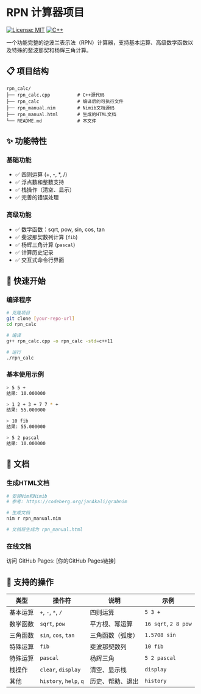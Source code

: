# RPN 计算器项目

[![License: MIT](https://img.shields.io/badge/License-MIT-yellow.svg)](https://opensource.org/licenses/MIT)
[![C++](https://img.shields.io/badge/C++-11-blue.svg)](https://en.cppreference.com/)

一个功能完整的逆波兰表示法（RPN）计算器，支持基本运算、高级数学函数以及特殊的斐波那契和杨辉三角计算。

## 📋 项目结构

```
rpn_calc/
├── rpn_calc.cpp          # C++源代码
├── rpn_calc              # 编译后的可执行文件
├── rpn_manual.nim        # Nimib文档源码
├── rpn_manual.html       # 生成的HTML文档
└── README.md             # 本文件
```

## ✨ 功能特性

### 基础功能
- ✅ 四则运算 (+, -, *, /)
- ✅ 浮点数和整数支持
- ✅ 栈操作（清空、显示）
- ✅ 完善的错误处理

### 高级功能
- ✅ 数学函数：sqrt, pow, sin, cos, tan
- ✅ 斐波那契数列计算 (`fib`)
- ✅ 杨辉三角计算 (`pascal`)
- ✅ 计算历史记录
- ✅ 交互式命令行界面

## 🚀 快速开始

### 编译程序

```bash
# 克隆项目
git clone [your-repo-url]
cd rpn_calc

# 编译
g++ rpn_calc.cpp -o rpn_calc -std=c++11

# 运行
./rpn_calc
```

### 基本使用示例

```bash
> 5 5 +
结果: 10.000000

> 1 2 + 3 + 7 7 * +
结果: 55.000000

> 10 fib
结果: 55.000000

> 5 2 pascal
结果: 10.000000
```

## 📖 文档

### 生成HTML文档

```bash
# 安装Nim和Nimib
# 参考: https://codeberg.org/janAkali/grabnim

# 生成文档
nim r rpn_manual.nim

# 文档将生成为 rpn_manual.html
```

### 在线文档

访问 GitHub Pages: [你的GitHub Pages链接]

## 🎯 支持的操作

| 类型 | 操作符 | 说明 | 示例 |
|------|--------|------|------|
| 基本运算 | `+`, `-`, `*`, `/` | 四则运算 | `5 3 +` |
| 数学函数 | `sqrt`, `pow` | 平方根、幂运算 | `16 sqrt`, `2 8 pow` |
| 三角函数 | `sin`, `cos`, `tan` | 三角函数（弧度） | `1.5708 sin` |
| 特殊运算 | `fib` | 斐波那契数列 | `10 fib` |
| 特殊运算 | `pascal` | 杨辉三角 | `5 2 pascal` |
| 栈操作 | `clear`, `display` | 清空、显示栈 | `display` |
| 其他 | `history`, `help`, `q` | 历史、帮助、退出 | `history` |
